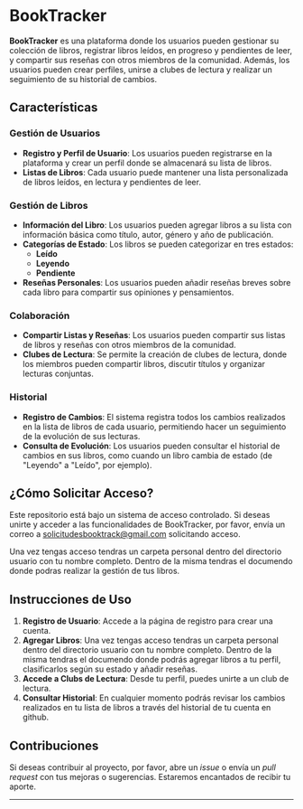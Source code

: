 # BookTracker

**BookTracker** es una plataforma donde los usuarios pueden gestionar su colección de libros, registrar libros leídos, en progreso y pendientes de leer, y compartir sus reseñas con otros miembros de la comunidad. Además, los usuarios pueden crear perfiles, unirse a clubes de lectura y realizar un seguimiento de su historial de cambios.

## Características

### Gestión de Usuarios
- **Registro y Perfil de Usuario**: Los usuarios pueden registrarse en la plataforma y crear un perfil donde se almacenará su lista de libros.
- **Listas de Libros**: Cada usuario puede mantener una lista personalizada de libros leídos, en lectura y pendientes de leer.

### Gestión de Libros
- **Información del Libro**: Los usuarios pueden agregar libros a su lista con información básica como título, autor, género y año de publicación.
- **Categorías de Estado**: Los libros se pueden categorizar en tres estados: 
  - **Leído**
  - **Leyendo**
  - **Pendiente**
- **Reseñas Personales**: Los usuarios pueden añadir reseñas breves sobre cada libro para compartir sus opiniones y pensamientos.

### Colaboración
- **Compartir Listas y Reseñas**: Los usuarios pueden compartir sus listas de libros y reseñas con otros miembros de la comunidad.
- **Clubes de Lectura**: Se permite la creación de clubes de lectura, donde los miembros pueden compartir libros, discutir títulos y organizar lecturas conjuntas.

### Historial
- **Registro de Cambios**: El sistema registra todos los cambios realizados en la lista de libros de cada usuario, permitiendo hacer un seguimiento de la evolución de sus lecturas.
- **Consulta de Evolución**: Los usuarios pueden consultar el historial de cambios en sus libros, como cuando un libro cambia de estado (de "Leyendo" a "Leído", por ejemplo).

## ¿Cómo Solicitar Acceso?

Este repositorio está bajo un sistema de acceso controlado. Si deseas unirte y acceder a las funcionalidades de BookTracker, por favor, envía un correo a [solicitudesbooktrack@gmail.com](mailto:solicitudesbooktrack@gmail.com) solicitando acceso.

Una vez tengas acceso tendras un carpeta personal dentro del directorio usuario con tu nombre completo. Dentro de la misma tendras el documendo donde podras realizar la gestión de tus libros.

## Instrucciones de Uso

1. **Registro de Usuario**: Accede a la página de registro para crear una cuenta.
2. **Agregar Libros**: Una vez tengas acceso tendras un carpeta personal dentro del directorio usuario con tu nombre completo. Dentro de la misma tendras el documendo donde podrás agregar libros a tu perfil, clasificarlos según su estado y añadir reseñas.
3. **Accede a Clubs de Lectura**: Desde tu perfil, puedes unirte a un club de lectura.
4. **Consultar Historial**: En cualquier momento podrás revisar los cambios realizados en tu lista de libros a través del historial de tu cuenta en github.

## Contribuciones

Si deseas contribuir al proyecto, por favor, abre un *issue* o envía un *pull request* con tus mejoras o sugerencias. Estaremos encantados de recibir tu aporte.

---

